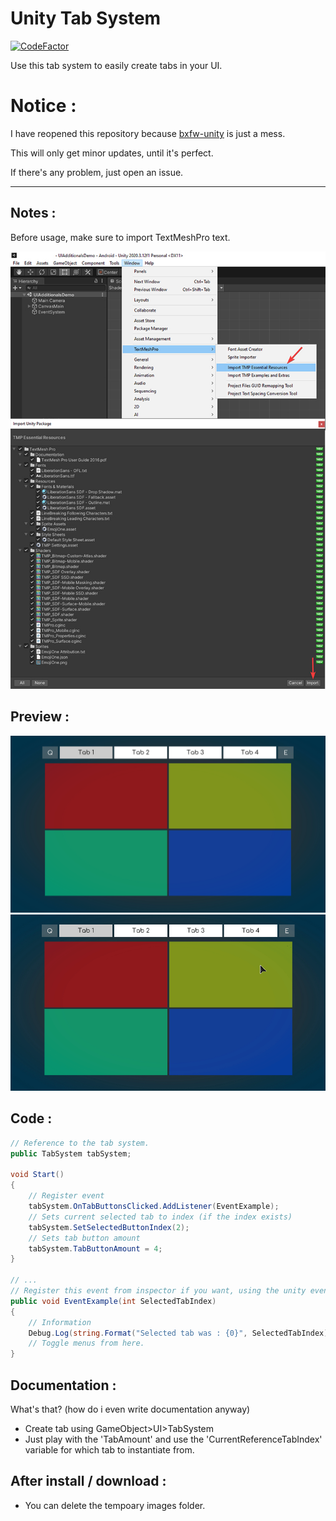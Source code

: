 # Unity Tab System
[![CodeFactor](https://www.codefactor.io/repository/github/b3x206/unity-tabsystem/badge)](https://www.codefactor.io/repository/github/b3x206/unity-tabsystem)

Use this tab system to easily create tabs in your UI.

# Notice :
I have reopened this repository because [bxfw-unity](https://github.com/b3x206/bxfw-unity) is just a mess.

This will only get minor updates, until it's perfect.

If there's any problem, just open an issue.

----------
## Notes :
Before usage, make sure to import TextMeshPro text.


![How To Import](img/import-tmp.jpg?raw=true, "Import TMP")

## Preview :
![Scene](img/preview.png?raw=true "How it look (with customize)")
![Scene](img/previewAnim.gif?raw=true "Toggling menus")

## Code :
```C#
// Reference to the tab system.
public TabSystem tabSystem;

void Start()
{
    // Register event
    tabSystem.OnTabButtonsClicked.AddListener(EventExample);
    // Sets current selected tab to index (if the index exists)
    tabSystem.SetSelectedButtonIndex(2);
    // Sets tab button amount
    tabSystem.TabButtonAmount = 4;
}

// ...
// Register this event from inspector if you want, using the unity event.
public void EventExample(int SelectedTabIndex)
{
    // Information
    Debug.Log(string.Format("Selected tab was : {0}", SelectedTabIndex));
    // Toggle menus from here.
}
```

## Documentation :
What's that? (how do i even write documentation anyway)
* Create tab using GameObject>UI>TabSystem
* Just play with the 'TabAmount' and use the 'CurrentReferenceTabIndex' variable for which tab to instantiate from.

## After install / download :
* You can delete the tempoary images folder.

